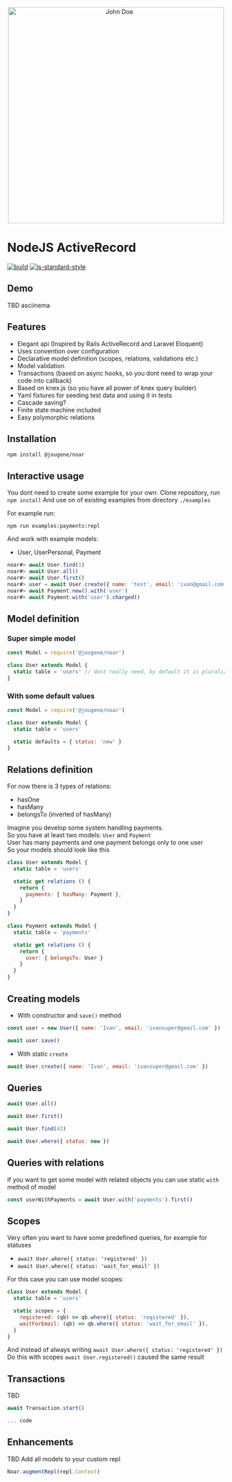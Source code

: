 <div align="center">
  <img width="500" src="https://user-images.githubusercontent.com/13833179/120039872-46830980-c00e-11eb-9f2d-0949276cf6d1.jpg" alt="John Doe">
</div>

# NodeJS ActiveRecord

[![build](https://travis-ci.com/jougene/noar.svg?branch=main)](https://travis-ci.com/github/jougene/noar)
[![js-standard-style](https://img.shields.io/badge/code%20style-standard-brightgreen.svg)](http://standardjs.com)

## Demo
TBD asciinema

## Features
- Elegant api (Inspired by Rails ActiveRecord and Laravel Eloquent)
- Uses convention over configuration
- Declarative model definition (scopes, relations, validations etc.)
- Model validation
- Transactions (based on async hooks, so you dont need to wrap your code into callback)
- Based on knex.js (so you have all power of knex query builder)
- Yaml fixtures for seeding test data and using it in tests
- Cascade saving?
- Finite state machine included
- Easy polymorphic relations

## Installation

`npm install @jougene/noar`

## Interactive usage

You dont need to create some example for your own.
Clone repository, run `npm install`
And use on of existing examples from directory `./examples`

For example run:

`npm run examples:payments:repl`

And work with example models:
- User, UserPersonal, Payment

```javascript
noar#> await User.find(1)
noar#> await User.all()
noar#> await User.first()
noar#> user = await User.create({ name: 'test', email: 'ivan@gmail.com' })
noar#> await Payment.new().with('user')
noar#> await Payment.with('user').charged()
```

## Model definition
### Super simple model
```javascript
const Model = require('@jougene/noar')

class User extends Model {
  static table = 'users' // dont really need, by default it is pluralized form of model name.
}
```

### With some default values
```javascript
const Model = require('@jougene/noar')

class User extends Model {
  static table = 'users'

  static defaults = { status: 'new' }
}
```

## Relations definition
For now there is 3 types of relations:
- hasOne
- hasMany
- belongsTo (inverted of hasMany)

Imagine you develop some system handling payments.  
So you have at least two models: `User` and `Payment`  
User has many payments and one payment belongs only to one user  
So your models should look like this  

```javascript
class User extends Model {
  static table = 'users'

  static get relations () {
    return {
      payments: { hasMany: Payment },
    }
  }
}

class Payment extends Model {
  static table = 'payments'

  static get relations () {
    return {
      user: { belongsTo: User }
    }
  }
}

```

## Creating models
- With constructor and `save()` method
```javascript
const user = new User({ name: 'Ivan', email: 'ivansuper@gmail.com' })

await user.save()
```
- With static `create`
```javascript
await User.create({ name: 'Ivan', email: 'ivansuper@gmail.com' })
```

## Queries
```javascript
await User.all()

await User.first()

await User.find(42)

await User.where({ status: new })
```

## Queries with relations
If you want to get some model with related objects you can use static `with` method of model

```javascript
const userWithPayments = await User.with('payments').first()
```

## Scopes
Very often you want to have some predefined queries, for example for statuses  
- `await User.where({ status: 'registered' })`
- `await User.where({ status: 'wait_for_email' })`  

For this case you can use model scopes:
```javascript
class User extends Model {
  static table = 'users'

  static scopes = {
    registered: (qb) => qb.where({ status: 'registered' }),
    waitForEmail: (qb) => qb.where({ status: 'wait_for_email' }),
  }
}
```
And instead of always writing `await User.where({ status: 'registered' })`  
Do this with scopes `await User.registered()` caused the same result

## Transactions
TBD
```javascript
await Transaction.start()

... code
```

## Enhancements
TBD
Add all models to your custom repl
```javascript
Noar.augmentRepl(repl.Context)
```
